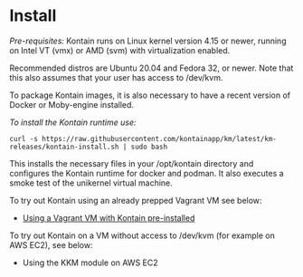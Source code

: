 # Install

*Pre-requisites:* Kontain runs on Linux kernel version 4.15 or newer, running on Intel VT (vmx) or AMD (svm) with virtualization enabled.  

Recommended distros are Ubuntu 20.04 and Fedora 32, or newer.  Note that this also assumes that your user has access to /dev/kvm.

To package Kontain images, it is also necessary to have a recent version of Docker or Moby-engine installed.

*To install the Kontain runtime use:*

```shell
curl -s https://raw.githubusercontent.com/kontainapp/km/latest/km-releases/kontain-install.sh | sudo bash
```

This installs the necessary files in your /opt/kontain directory and configures the Kontain runtime for docker and podman. It also executes a smoke test of the unikernel virtual machine.

To try out Kontain using an already prepped Vagrant VM see below:
- [Using a Vagrant VM with Kontain pre-installed](/gettingstarted/using_vagrant)


To try out Kontain on a VM without access to /dev/kvm (for example on AWS EC2), see below:
- Using the KKM module on AWS EC2